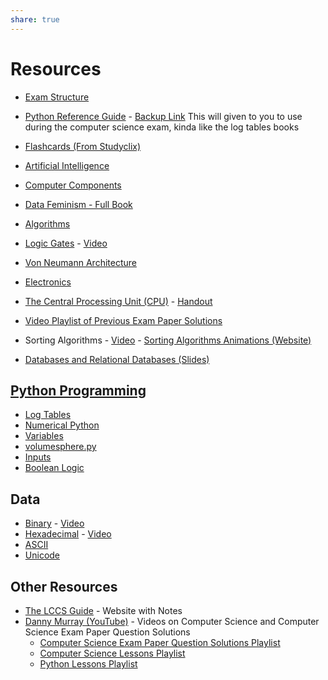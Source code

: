 ```yaml
---
share: true  
---
```


# Resources

- [Exam Structure](exam-structure.md)
- [Python Reference Guide](python-reference-guide.pdf) - [Backup Link](https://www.examinations.ie/misc-doc/EN-EX-78311206.pdf) This will given to you to use during the computer science exam, kinda like the log tables books

- [Flashcards (From Studyclix)](flashcards.md)
- [Artificial Intelligence](AI%201.md)
- [Computer Components](computer-components.md)
- [Data Feminism - Full Book](https://data-feminism.mitpress.mit.edu)
- [Algorithms](algorithms.md)
- [Logic Gates](logic-gates.md) - [Video](https://youtu.be/zPuHvcl_u8g)
- [Von Neumann Architecture](computer-arch.md)
- [Electronics](electronics.md)
- [The Central Processing Unit (CPU)](cpu.md) - [Handout](cpu.pdf)
- [Video Playlist of Previous Exam Paper Solutions](https://www.youtube.com/playlist?list=PL-CrepeJ9RXLpQNqhcEBKRava2Lo2fudT)
- Sorting Algorithms - [Video](https://www.youtube.com/watch?v=zuwBCImIyaw) - [Sorting Algorithms Animations (Website)](https://www.toptal.com/developers/sorting-algorithms)
- [Databases and Relational Databases (Slides)](databases.pdf)
## [Python Programming](python.md)
- [Log Tables](../maths/log-tables.pdf)
- [Numerical Python](python/numerical-python.md)
- [Variables](python/variables.md)
- [volumesphere.py](python/volumesphere.py.md)
- [Inputs](python/inputs.md)
- [Boolean Logic](python/boolean-logic.md)
## Data
- [Binary](data/binary.md) - [Video](https://youtu.be/VLflTjd3lWA)
- [Hexadecimal](data/hexadecimal.md) - [Video](https://youtu.be/pg-HEGBpCQk)
- [ASCII](data/ASCII.md)
- [Unicode](data/unicode.md)

## Other Resources
- [The LCCS Guide](https://www.lccs.ie/) - Website with Notes
- [Danny Murray (YouTube)](https://www.youtube.com/@DanielMurrayMakes) - Videos on Computer Science and Computer Science Exam Paper Question Solutions
  - [Computer Science Exam Paper Question Solutions Playlist](https://youtube.com/playlist?list=PL-CrepeJ9RXLpQNqhcEBKRava2Lo2fudT)
  - [Computer Science Lessons Playlist](https://youtube.com/playlist?list=PL-CrepeJ9RXLIP3RyJLrmAmscPzcgzaMh)
  - [Python Lessons Playlist](https://youtube.com/playlist?list=PL-CrepeJ9RXJeOfb1Qs7dDfLmpVhvNz3c)
